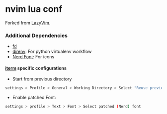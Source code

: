 # nvim lua conf

Forked from [LazyVim](https://github.com/LazyVim/LazyVim).

### Additional Dependencies

* [fd](https://github.com/sharkdp/fd)
* [direnv](https://direnv.net/): For python virtualenv workflow
* [Nerd Font](https://github.com/ryanoasis/nerd-fonts#font-installation): For icons


#### [iterm](https://iterm2.com/) specific configurations

* Start from previous directory
```bash
settings > Profile > General > Working Directory > Select "Reuse previous session's directory"
```


* Enable patched Font:
```bash
settings > profile > Text > Font > Select patched (Nerd) font
```

